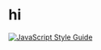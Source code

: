 # hi

[![JavaScript Style Guide](https://cdn.rawgit.com/standard/standard/master/badge.svg)](https://github.com/standard/standard)
